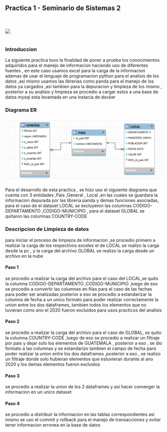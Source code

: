 ## Practica 1 - Seminario de Sistemas 2
<br>
<br>
<img src="https://upload.wikimedia.org/wikipedia/commons/4/4a/Usac_logo.png" width="300px" align="center">
<br>
<br>

### Introduccion 

La siguiente practica tuvo la finalidad de poner a prueba los conocimientos adquiridos para el manejo de informacion haciendo uso de diferentes fuentes , en este caso usamos excel para la carga de la informacion ademas de usar el lenguaje de programacion
python para el analisis de los datos ,asi mismo usamos las librerias como panda para el manejo de los datos ya cargados ,asi tambien para la depuracion y limpieza de los mismo , posterior a su analisis y limpieza se procedio a 
cargar estos a una base de datos mysql esta levantada en una instacia de docker


### Diagrama ER

<img src="https://github.com/gkruiz/SEMI2_Practica1_2024/blob/master/IMAGENES/diagrama.png?raw=true" width="800px">

Para el desarrollo de esta practica , se hizo uso el siguiente diagrama que cuenta con 3 entidades ,Pais ,General , Local ,en las cuales se guardara la informacion depurada por las libreria panda y demas funciones asociadas,
para el caso de el dataset LOCAL se excluyeron las columnas CODIGO-DEPARTAMENTO ,CODIGO-MUNICIPIO , para el dataset GLOBAL se quitaron las columnas COUNTRY-CODE 


### Descripcion de Limpieza de datos

para iniciar el proceso de limpieza de informacion ,se procedio primero a realizar la carga de los respectivos exceles el de LOCAL se realizo la carga desde la pc , y la carga del archivo GLOBAL se realizo la carga desde un
archivo en la nube

#### Paso 1

se procedio a realizar la carga del archivo para el caso del LOCAL,se quito la columna CODIGO-DEPARTAMENTO ,CODIGO-MUNICIPIO ,luego de eso se procedio a convertir las columnas en filas para el caso de las fechas
para poder ser analizadas posterior a eso se procedio a estandarizar la columna de fecha a un unico formato para poder realizar correctamente la union entre los dos dataframes, tambien todos los elementos que no tuvieran como
ano el 2020 fueron excluidos para usos practicos del analisis

#### Paso 2

se procedio a realizar la carga del archivo para el caso de GLOBAL, se quito la columna COUNTRY-CODE ,luego de eso se procedio a realizar un filtraje por pais y dejar solo los elementos de GUATEMALA , 
posterior a eso , se dio formato a las columnas y se estandarizo tambien el campo de fecha para poder realizar la union entre los dos dataframes ,posterior a eso , se realizo un filtraje donde solo hubieran elementos 
que estuvieran durante al ano 2020 y los demas elementos fueron excluidos 

#### Paso 3

se procedio a realizar la union de los 2 dataframes y asi hacer converger la informacion en un unico dataset

#### Paso 4

se procedio a distribuir la informacion en las tablas correspondientes asi mismo se uso el commit y rollback para el manejo de transacciones y evitar tener informacion erronea en la base de datos













